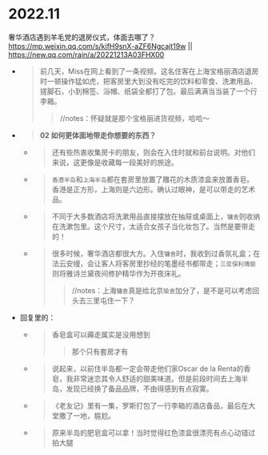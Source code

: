 
# 2022.11

奢华酒店遇到羊毛党的退房仪式，体面去哪了？ https://mp.weixin.qq.com/s/kifH9snX-aZF6Ngcajt19w || https://new.qq.com/rain/a/20221213A03FHX00
- > 前几天，Miss在网上看到了一条视频。这名住客在上海宝格丽酒店退房时一顿操作猛如虎，把客房里大到没有吃完的饮料和零食、洗漱用品、搓脚石，小到棉签、浴帽、纸袋全都打了包。最后满满当当装了一个行李箱。
  >> //notes：怀疑就是那个宝格丽进货视频，哈哈～
- > **02 如何更体面地带走你想要的东西？**
  * > 还有些热衷收集房卡的朋友，则会在入住时就和前台说明。对他们来说，这更像是收藏每一段美好的旅途。
  * > `香港半岛`和`上海半岛`都在套房里放置了雕花的木质漆盒来放置香皂。香港是正方形，上海则是六边形。确认过眼神，是可以带走的艺术品。
  * > 不同于大多数酒店将洗漱用品直接摆放在抽屉或桌面上，`镛舍`则收纳在洗漱包里。这个尺寸，太适合女孩子当化妆包了。当然是要带走的！
  * > 很多时候，奢华酒店都很大方。入住`镛舍`时，我收到过香氛礼盒；在法云安缦，会让客人将客房里抄经的笔墨经书都带走；`三亚保利瑰丽`则将雅诗兰黛夜间修护精华作为开夜床礼。
    >> //notes：上海`镛舍`真是给北京`瑜舍`加分了，是不是可以考虑回头去三里屯住一下？
- 回复里的：
  * > 香皂盒可以薅走属实是没用想到
    >> 那个只有套房才有
  * > 说起来，以前住半岛都一定会带走他们家Oscar de la Renta的香皂，我非常迷恋其令人舒适的甜美味道。但是前段时间去上海半岛，发现已经换了备品品牌，不由得感到有点寂寞。
  * > 《老友记》里有一集，罗斯打包了一行李箱的酒店备品，最后在大堂撒了一地，尴尬。
  * > 原来半岛的肥皂盒可以拿！当时觉得红色漆盒很漂亮有点心动错过拍大腿
